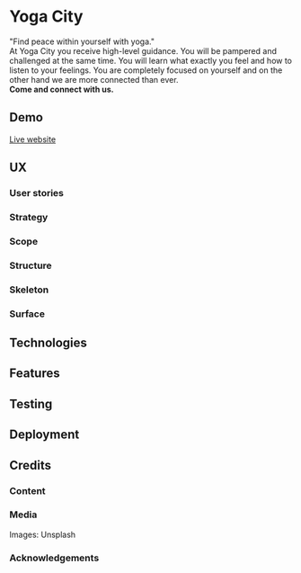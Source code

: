 # Yoga City
"Find peace within yourself with yoga."<br>
At Yoga City you receive high-level guidance. 
You will be pampered and challenged at the same time. 
You will learn what exactly you feel and how to listen to your feelings. 
You are completely focused on yourself and on the other hand we are more connected than ever.<br>
<strong>Come and connect with us.</strong>

## Demo
[Live website](https://kimkesdev.github.io/YogaCity/.)

## UX
### User stories
### Strategy
### Scope
### Structure
### Skeleton
### Surface

## Technologies

## Features

## Testing

## Deployment

## Credits
### Content
### Media
Images: Unsplash
### Acknowledgements
